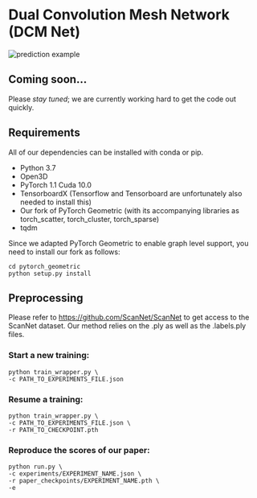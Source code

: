 # Dual Convolution Mesh Network (DCM Net)
![prediction example](doc/teaser.png)

## Coming soon...
Please *stay tuned*; we are currently working hard to get the code out quickly.


## Requirements
All of our dependencies can be installed with conda or pip.
* Python 3.7
* Open3D
* PyTorch 1.1 Cuda 10.0
* TensorboardX (Tensorflow and Tensorboard are unfortunately also needed to install this)
* Our fork of PyTorch Geometric (with its accompanying libraries as torch_scatter, torch_cluster, torch_sparse)
* tqdm

Since we adapted PyTorch Geometric to enable graph level support, you need to install our fork as follows:
    
    cd pytorch_geometric
    python setup.py install

## Preprocessing
Please refer to https://github.com/ScanNet/ScanNet to get access to the ScanNet dataset. Our method relies on the .ply as well as the .labels.ply files.

### Start a new training:

    python train_wrapper.py \
    -c PATH_TO_EXPERIMENTS_FILE.json
    
### Resume a training:

    python train_wrapper.py \
    -c PATH_TO_EXPERIMENTS_FILE.json \
    -r PATH_TO_CHECKPOINT.pth

### Reproduce the scores of our paper:

    python run.py \
    -c experiments/EXPERIMENT_NAME.json \
    -r paper_checkpoints/EXPERIMENT_NAME.pth \
    -e